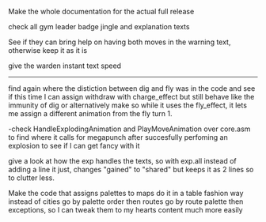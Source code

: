 Make the whole documentation for the actual full release


check all  gym leader badge jingle and explanation texts

See if they can bring help on having both moves in the warning text, otherwise keep it as it is

give the warden instant text speed

_________________________________________________________________________

find again where the distiction between dig and fly was in the code and see if this time I can assign withdraw with charge_effect but still behave like the immunity of dig
or alternatively make so while it uses the fly_effect, it lets me assign a different animation from the fly turn 1.

-check HandleExplodingAnimation and PlayMoveAnimation over core.asm to find where it calls for megapunch after succesfully perfoming an explosion to see if I can get fancy with it

give a look at how the exp handles the texts, so with exp.all instead of adding a line it just, changes "gained" to "shared" but keeps it as 2 lines so to clutter less.

Make the code that assigns palettes to maps do it in a table fashion way instead of cities go by palette order then routes go by route palette then exceptions, so I can tweak them to my hearts content much more easily


